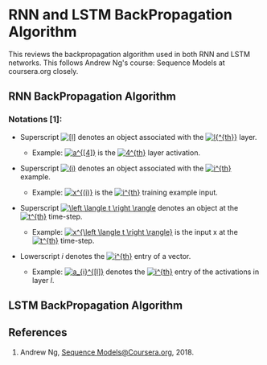 
# RNN and LSTM BackPropagation Algorithm

This reviews the backpropagation algorithm used in both RNN and LSTM networks. This follows Andrew Ng's course: Sequence Models at coursera.org closely.

## RNN BackPropagation Algorithm

### Notations [1]:
- Superscript <a href="https://www.codecogs.com/eqnedit.php?latex=[l]" target="_blank"><img src="https://latex.codecogs.com/gif.latex?[l]" title="[l]" /></a> denotes an object associated with the <a href="https://www.codecogs.com/eqnedit.php?latex=l{^{th}}" target="_blank"><img src="https://latex.codecogs.com/gif.latex?l{^{th}}" title="l{^{th}}" /></a> layer. 
    - Example: <a href="https://www.codecogs.com/eqnedit.php?latex=\inline&space;a^{[4]}" target="_blank"><img src="https://latex.codecogs.com/gif.latex?\inline&space;a^{[4]}" title="a^{[4]}" /></a> is the <a href="https://www.codecogs.com/eqnedit.php?latex=\inline&space;4^{th}" target="_blank"><img src="https://latex.codecogs.com/gif.latex?\inline&space;4^{th}" title="4^{th}" /></a> layer activation. 

- Superscript <a href="https://www.codecogs.com/eqnedit.php?latex=\inline&space;(i)" target="_blank"><img src="https://latex.codecogs.com/gif.latex?\inline&space;(i)" title="(i)" /></a> denotes an object associated with the <a href="https://www.codecogs.com/eqnedit.php?latex=\inline&space;i^{th}" target="_blank"><img src="https://latex.codecogs.com/gif.latex?\inline&space;i^{th}" title="i^{th}" /></a> example. 
    - Example: <a href="https://www.codecogs.com/eqnedit.php?latex=\inline&space;x^{(i)}" target="_blank"><img src="https://latex.codecogs.com/gif.latex?\inline&space;x^{(i)}" title="x^{(i)}" /></a>  is the <a href="https://www.codecogs.com/eqnedit.php?latex=\inline&space;i^{th}" target="_blank"><img src="https://latex.codecogs.com/gif.latex?\inline&space;i^{th}" title="i^{th}" /></a> training example input.

- Superscript <a href="https://www.codecogs.com/eqnedit.php?latex=\inline&space;\left&space;\langle&space;t&space;\right&space;\rangle" target="_blank"><img src="https://latex.codecogs.com/gif.latex?\inline&space;\left&space;\langle&space;t&space;\right&space;\rangle" title="\left \langle t \right \rangle" /></a> denotes an object at the <a href="https://www.codecogs.com/eqnedit.php?latex=\inline&space;t^{th}" target="_blank"><img src="https://latex.codecogs.com/gif.latex?\inline&space;t^{th}" title="t^{th}" /></a> time-step. 
    - Example: <a href="https://www.codecogs.com/eqnedit.php?latex=\inline&space;x^{\left&space;\langle&space;t&space;\right&space;\rangle}" target="_blank"><img src="https://latex.codecogs.com/gif.latex?\inline&space;x^{\left&space;\langle&space;t&space;\right&space;\rangle}" title="x^{\left \langle t \right \rangle}" /></a> is the input x at the <a href="https://www.codecogs.com/eqnedit.php?latex=\inline&space;t^{th}" target="_blank"><img src="https://latex.codecogs.com/gif.latex?\inline&space;t^{th}" title="t^{th}" /></a> time-step. 
    
- Lowerscript *i* denotes the <a href="https://www.codecogs.com/eqnedit.php?latex=\inline&space;i^{th}" target="_blank"><img src="https://latex.codecogs.com/gif.latex?\inline&space;i^{th}" title="i^{th}" /></a> entry of a vector.
    - Example: <a href="https://www.codecogs.com/eqnedit.php?latex=\inline&space;a_{i}^{[l]}" target="_blank"><img src="https://latex.codecogs.com/gif.latex?\inline&space;a_{i}^{[l]}" title="a_{i}^{[l]}" /></a> denotes the <a href="https://www.codecogs.com/eqnedit.php?latex=\inline&space;i^{th}" target="_blank"><img src="https://latex.codecogs.com/gif.latex?\inline&space;i^{th}" title="i^{th}" /></a> entry of the activations in layer *l*.


## LSTM BackPropagation Algorithm





## References
1. Andrew Ng, [Sequence Models@Coursera.org](https://www.coursera.org/learn/nlp-sequence-models), 2018.
